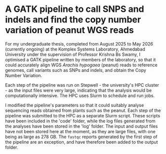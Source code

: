 # A GATK pipeline to call SNPS and indels and find the copy number variation of peanut WGS reads
For my undergraduate thesis, completed from August 2025 to May 2026 (currently ongoing) at the Komplex Systems Laboratory, Ahmedabad University under the supervision of Professor Krishna Bs Swamy, I optimised a GATK pipeline written by members of the laboratory, so that it could accurately align WGS *Arachis hypogaea* (peanut) reads to reference genomes, call variants such as SNPs and indels, and obtain the Copy Number Variation.

Each step of the pipeline was run on Stepwell - the university's HPC cluster - as the input files were very large, indicating that the analysis would be computationally intensive. The HPC uses Slurm to schedule and run jobs.

I modified the pipeline's parameters so that it could suitably analyse sequencing reads obtained from plants such as the peanut. Each step of the pipeline was submitted to the HPC as a separate Slurm script. These scripts have been included in the 'code' folder, while the log files generated from the analyses have been stored in the 'log' folder. The input and output files have not been stored here at the moment, as they are large files, with one being as large as 278 GB. The `fastqc` reports generated by the first step of the pipeline are an exception, and have therefore been added to the output folder.
